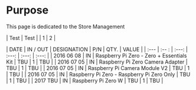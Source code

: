 # Purpose
This page is dedicated to the Store Management


| Test | Test |
| 1 | 2 |




| DATE | IN / OUT | DESIGNATION | P/N | QTY. | VALUE |
| :--- | :-- : | :---: | :---: | :---: | :---: |
| 2016 06 08 | IN | Raspberry Pi Zero - Zero + Essentials Kit | TBU | 1 | TBU |
| 2016 07 05 | IN | Raspberry Pi Zero Camera Adapter | TBU | 1 | TBU |
| 2016 07 05 | IN | Raspberry Pi Camera Module V2 | TBU | 1 | TBU |
| 2016 07 05 | IN | Raspberry Pi Zero - Raspberry Pi Zero Only | TBU | 1 | TBU |
| 2017 TBU | IN | Raspberry Pi Zero W | TBU | 1 | TBU |
